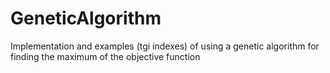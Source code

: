 # GeneticAlgorithm
Implementation and examples (tgi indexes) of using a genetic algorithm for finding the maximum of the objective function
